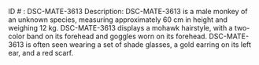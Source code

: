 ID # : DSC-MATE-3613
Description: DSC-MATE-3613 is a male monkey of an unknown species, measuring approximately 60 cm in height and weighing 12 kg. DSC-MATE-3613 displays a mohawk hairstyle, with a two-color band on its forehead and goggles worn on its forehead. DSC-MATE-3613 is often seen wearing a set of shade glasses, a gold earring on its left ear, and a red scarf.